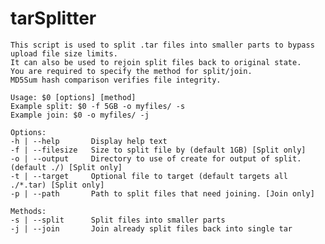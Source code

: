 # tarSplitter

    This script is used to split .tar files into smaller parts to bypass upload file size limits.
    It can also be used to rejoin split files back to original state.
    You are required to specify the method for split/join.
    MD5Sum hash comparison verifies file integrity.

    Usage: $0 [options] [method]
    Example split: $0 -f 5GB -o myfiles/ -s
    Example join: $0 -o myfiles/ -j

    Options:
    -h | --help       Display help text
    -f | --filesize   Size to split file by (default 1GB) [Split only]
    -o | --output     Directory to use of create for output of split. (default ./) [Split only]
    -t | --target     Optional file to target (default targets all ./*.tar) [Split only]
    -p | --path       Path to split files that need joining. [Join only]

    Methods:
    -s | --split      Split files into smaller parts
    -j | --join       Join already split files back into single tar

